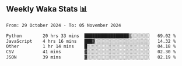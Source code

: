 ## Weekly Waka Stats 📊
<!--START_SECTION:waka-->

```txt
From: 29 October 2024 - To: 05 November 2024

Python        20 hrs 33 mins  █████████████████▒░░░░░░░   69.02 %
JavaScript    4 hrs 16 mins   ███▓░░░░░░░░░░░░░░░░░░░░░   14.32 %
Other         1 hr 14 mins    █░░░░░░░░░░░░░░░░░░░░░░░░   04.18 %
CSV           41 mins         ▓░░░░░░░░░░░░░░░░░░░░░░░░   02.30 %
JSON          39 mins         ▓░░░░░░░░░░░░░░░░░░░░░░░░   02.19 %
```

<!--END_SECTION:waka-->

<!--

Here are some ideas to get you started:

- 🔭 I’m currently working on (way to add branches committed on)
- 🌱 I’m currently learning Web Frameworks and Machine Learning! (Lisp, JS (react & angular), Python, and __)
- 💬 Ask me about ...
- 📫 How to reach me: 
- 😄 Pronouns: He/Him/His
- ⚡ Fun fact: ...

that-recsys-lab
-->
